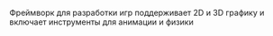 Фреймворк для разработки игр поддерживает 2D и 3D графику и включает инструменты для анимации и физики
